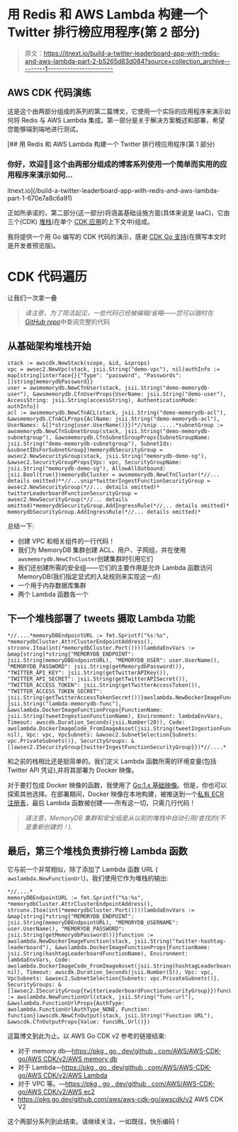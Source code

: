 # 用 Redis 和 AWS Lambda 构建一个 Twitter 排行榜应用程序(第 2 部分)

> 原文：<https://itnext.io/build-a-twitter-leaderboard-app-with-redis-and-aws-lambda-part-2-b5265d83d084?source=collection_archive---------1----------------------->

## AWS CDK 代码演练

这是这个由两部分组成的系列的第二篇博文，它使用一个实际的应用程序来演示如何将 Redis 与 AWS Lambda 集成。第一部分是关于解决方案概述和部署，希望您能够端到端地进行测试。

[](/build-a-twitter-leaderboard-app-with-redis-and-aws-lambda-part-1-670e7a8c6a91) [## 用 Redis 和 AWS Lambda 构建一个 Twitter 排行榜应用程序(第 1 部分)

### 你好，欢迎👋🏼这个由两部分组成的博客系列使用一个简单而实用的应用程序来演示如何…

itnext.io](/build-a-twitter-leaderboard-app-with-redis-and-aws-lambda-part-1-670e7a8c6a91) 

正如所承诺的，第二部分(这一部分)将涵盖基础设施方面(具体来说是 IaaC)，它由三个(CDK) [堆栈](https://docs.aws.amazon.com/cdk/v2/guide/stacks.html)(在单个 [CDK 应用](https://docs.aws.amazon.com/cdk/v2/guide/apps.html)的上下文中)组成。

我将提供一个用 Go 编写的 CDK 代码的演示，感谢 [CDK Go 支持](https://docs.aws.amazon.com/cdk/v2/guide/work-with-cdk-go.html)(在撰写本文时是开发者预览版)。

# CDK 代码遍历

让我们一次拿一叠

> *请注意，为了简洁起见，一些代码已经被编辑/省略——您可以随时在*[*GitHub repo*](https://github.com/abhirockzz/twitter-leaderboard-app)中查阅完整的代码

## 从基础架构堆栈开始

```
stack := awscdk.NewStack(scope, &id, &sprops)
vpc = awsec2.NewVpc(stack, jsii.String("demo-vpc"), nil)authInfo := map[string]interface{}{"Type": "password", "Passwords": []string{memorydbPassword}}
user = awsmemorydb.NewCfnUser(stack, jsii.String("demo-memorydb-user"), &awsmemorydb.CfnUserProps{UserName: jsii.String("demo-user"), AccessString: jsii.String(accessString), AuthenticationMode: authInfo})
acl := awsmemorydb.NewCfnACL(stack, jsii.String("demo-memorydb-acl"), &awsmemorydb.CfnACLProps{AclName: jsii.String("demo-memorydb-acl"), UserNames: &[]*string{user.UserName()}})*//snip .....*subnetGroup := awsmemorydb.NewCfnSubnetGroup(stack, jsii.String("demo-memorydb-subnetgroup"), &awsmemorydb.CfnSubnetGroupProps{SubnetGroupName: jsii.String("demo-memorydb-subnetgroup"), SubnetIds: &subnetIDsForSubnetGroup})memorydbSecurityGroup = awsec2.NewSecurityGroup(stack, jsii.String("memorydb-demo-sg"), &awsec2.SecurityGroupProps{Vpc: vpc, SecurityGroupName: jsii.String("memorydb-demo-sg"), AllowAllOutbound: jsii.Bool(true)})memorydbCluster = awsmemorydb.NewCfnCluster(*//... details omitted)**//...snip*twitterIngestFunctionSecurityGroup = awsec2.NewSecurityGroup(*//... details omitted)*
twitterLeaderboardFunctionSecurityGroup = awsec2.NewSecurityGroup(*//... details omitted)*memorydbSecurityGroup.AddIngressRule(*//... details omitted)*
memorydbSecurityGroup.AddIngressRule(*//... details omitted)*
```

总结一下:

*   创建 VPC 和相关组件的一行代码！
*   我们为 MemoryDB 集群创建 ACL、用户、子网组，并在使用`awsmemorydb.NewCfnCluster`创建集群时引用它们
*   我们还创建所需的安全组——它们的主要作用是允许 Lambda 函数访问 MemoryDB(我们指定显式的入站规则来实现这一点)
*   一个用于内存数据库集群
*   两个 Lambda 函数各一个

## 下一个堆栈部署了 tweets 摄取 Lambda 功能

```
*//....*memoryDBEndpointURL := fmt.Sprintf("%s:%s", *memorydbCluster.AttrClusterEndpointAddress(), strconv.Itoa(int(*memorydbCluster.Port())))lambdaEnvVars := &map[string]*string{"MEMORYDB_ENDPOINT": jsii.String(memoryDBEndpointURL), "MEMORYDB_USER": user.UserName(), "MEMORYDB_PASSWORD": jsii.String(getMemorydbPassword()), "TWITTER_API_KEY": jsii.String(getTwitterAPIKey()), "TWITTER_API_SECRET": jsii.String(getTwitterAPISecret()), "TWITTER_ACCESS_TOKEN": jsii.String(getTwitterAccessToken()), "TWITTER_ACCESS_TOKEN_SECRET": jsii.String(getTwitterAccessTokenSecret())}awslambda.NewDockerImageFunction(stack, jsii.String("lambda-memorydb-func"), &awslambda.DockerImageFunctionProps{FunctionName: jsii.String(tweetIngestionFunctionName), Environment: lambdaEnvVars, Timeout: awscdk.Duration_Seconds(jsii.Number(20)), Code: awslambda.DockerImageCode_FromImageAsset(jsii.String(tweetIngestionFunctionPath), nil), Vpc: vpc, VpcSubnets: &awsec2.SubnetSelection{Subnets: vpc.PrivateSubnets()}, SecurityGroups: &[]awsec2.ISecurityGroup{twitterIngestFunctionSecurityGroup}})*//....*
```

和之前的栈相比还是挺简单的。我们定义 Lambda 函数所需的环境变量(包括 Twitter API 凭证),并将其部署为 Docker 映像。

对于要打包成 Docker 映像的函数，我使用了 [Go:1.x 基础映像](https://gallery.ecr.aws/lambda/go)。但是，你也可以探索其他选择。在部署期间，Docker 映像在本地构建，被推送到一个[私有 ECR 注册表](https://docs.aws.amazon.com/AmazonECR/latest/userguide/Registries.html)，最后 Lambda 函数被创建——所有这一切，只需几行代码！

> *请注意，MemoryDB 集群和安全组是从以前的堆栈中自动引用/查找的(不是重新创建的！).*

## 最后，第三个堆栈负责排行榜 Lambda 函数

它与前一个非常相似，除了添加了 Lambda 函数 URL ( `awslambda.NewFunctionUrl`)，我们使用它作为堆栈的输出:

```
*//....*
memoryDBEndpointURL := fmt.Sprintf("%s:%s", *memorydbCluster.AttrClusterEndpointAddress(), strconv.Itoa(int(*memorydbCluster.Port())))lambdaEnvVars := &map[string]*string{"MEMORYDB_ENDPOINT": jsii.String(memoryDBEndpointURL), "MEMORYDB_USERNAME": user.UserName(), "MEMORYDB_PASSWORD": jsii.String(getMemorydbPassword())}function := awslambda.NewDockerImageFunction(stack, jsii.String("twitter-hashtag-leaderboard"), &awslambda.DockerImageFunctionProps{FunctionName: jsii.String(hashtagLeaderboardFunctionName), Environment: lambdaEnvVars, Code: awslambda.DockerImageCode_FromImageAsset(jsii.String(hashtagLeaderboardFunctionPath), nil), Timeout: awscdk.Duration_Seconds(jsii.Number(5)), Vpc: vpc, VpcSubnets: &awsec2.SubnetSelection{Subnets: vpc.PrivateSubnets()}, SecurityGroups: &[]awsec2.ISecurityGroup{twitterLeaderboardFunctionSecurityGroup}})funcURL := awslambda.NewFunctionUrl(stack, jsii.String("func-url"), &awslambda.FunctionUrlProps{AuthType: awslambda.FunctionUrlAuthType_NONE, Function: function})awscdk.NewCfnOutput(stack, jsii.String("Function URL"), &awscdk.CfnOutputProps{Value: funcURL.Url()})
```

这篇博文到此为止。以 AWS Go CDK v2 参考的链接结束:

*   对于 memory db—[https://pkg . go . dev/github . com/AWS/AWS-CDK-go/AWS CDK/v2/AWS memory db](https://pkg.go.dev/github.com/aws/aws-cdk-go/awscdk/v2@v2.24.1/awsmemorydb)
*   对于 Lambda—[https://pkg . go . dev/github . com/AWS/AWS-CDK-go/AWS CDK/v2/AWS Lambda](https://pkg.go.dev/github.com/aws/aws-cdk-go/awscdk/v2@v2.24.1/awslambda)
*   对于 VPC 等。—[https://pkg . go . dev/github . com/AWS/AWS-CDK-go/AWS CDK/v2/AWS ec2](https://pkg.go.dev/github.com/aws/aws-cdk-go/awscdk/v2@v2.24.1/awsec2)
*   https://pkg.go.dev/github.com/aws/aws-cdk-go/awscdk/v2 AWS CDK V2

这个两部分系列到此结束。请继续关注，一如既往，快乐编码！